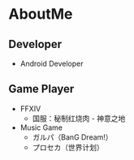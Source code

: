 # AboutMe
## Developer
- Android Developer
## Game Player
- FFXIV
    - 国服：秘制红烧肉 - 神意之地
- Music Game
    - ガルパ（BanG Dream!）
    - プロセカ（世界计划）
